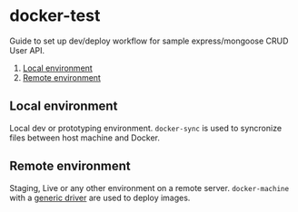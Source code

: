 # docker-test

Guide to set up dev/deploy workflow for sample express/mongoose CRUD User API.

1. [Local environment](#local)
1. [Remote environment](#remote)

## <a name="local"></a>Local environment

Local dev or prototyping environment. `docker-sync` is used to syncronize files between host machine and Docker.

## <a name="remote"></a>Remote environment

Staging, Live or any other environment on a remote server. `docker-machine` with a [generic driver](https://docs.docker.com/machine/drivers/generic) are used to deploy images.
